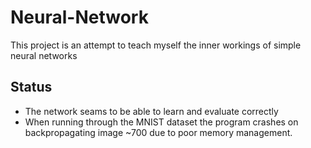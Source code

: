 # Neural-Network
This project is an attempt to teach myself the inner workings of simple neural networks
## Status
- The network seams to be able to learn and evaluate correctly
- When running through the MNIST dataset the program crashes on backpropagating image ~700 due to poor memory management.
